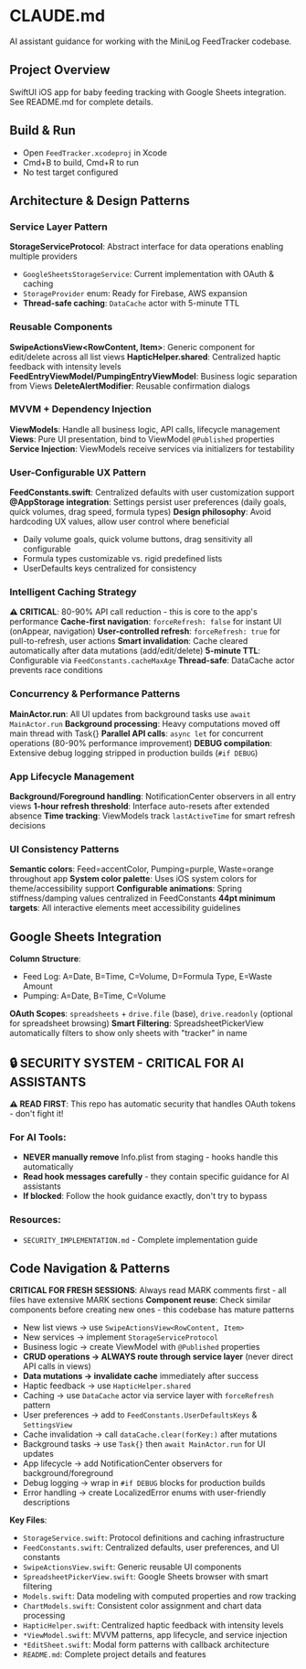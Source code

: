 # CLAUDE.md

AI assistant guidance for working with the MiniLog FeedTracker codebase.

## Project Overview

SwiftUI iOS app for baby feeding tracking with Google Sheets integration. See README.md for complete details.

## Build & Run

- Open `FeedTracker.xcodeproj` in Xcode
- Cmd+B to build, Cmd+R to run
- No test target configured

## Architecture & Design Patterns

### Service Layer Pattern
**StorageServiceProtocol**: Abstract interface for data operations enabling multiple providers
- `GoogleSheetsStorageService`: Current implementation with OAuth & caching
- `StorageProvider` enum: Ready for Firebase, AWS expansion
- **Thread-safe caching**: `DataCache` actor with 5-minute TTL

### Reusable Components
**SwipeActionsView<RowContent, Item>**: Generic component for edit/delete across all list views
**HapticHelper.shared**: Centralized haptic feedback with intensity levels
**FeedEntryViewModel/PumpingEntryViewModel**: Business logic separation from Views
**DeleteAlertModifier**: Reusable confirmation dialogs

### MVVM + Dependency Injection
**ViewModels**: Handle all business logic, API calls, lifecycle management
**Views**: Pure UI presentation, bind to ViewModel `@Published` properties  
**Service Injection**: ViewModels receive services via initializers for testability

### User-Configurable UX Pattern
**FeedConstants.swift**: Centralized defaults with user customization support
**@AppStorage integration**: Settings persist user preferences (daily goals, quick volumes, drag speed, formula types)
**Design philosophy**: Avoid hardcoding UX values, allow user control where beneficial
- Daily volume goals, quick volume buttons, drag sensitivity all configurable
- Formula types customizable vs. rigid predefined lists  
- UserDefaults keys centralized for consistency

### Intelligent Caching Strategy
**⚠️ CRITICAL**: 80-90% API call reduction - this is core to the app's performance
**Cache-first navigation**: `forceRefresh: false` for instant UI (onAppear, navigation)
**User-controlled refresh**: `forceRefresh: true` for pull-to-refresh, user actions
**Smart invalidation**: Cache cleared automatically after data mutations (add/edit/delete)
**5-minute TTL**: Configurable via `FeedConstants.cacheMaxAge`
**Thread-safe**: DataCache actor prevents race conditions

### Concurrency & Performance Patterns
**MainActor.run**: All UI updates from background tasks use `await MainActor.run`
**Background processing**: Heavy computations moved off main thread with Task{}
**Parallel API calls**: `async let` for concurrent operations (80-90% performance improvement)
**DEBUG compilation**: Extensive debug logging stripped in production builds (`#if DEBUG`)

### App Lifecycle Management  
**Background/Foreground handling**: NotificationCenter observers in all entry views
**1-hour refresh threshold**: Interface auto-resets after extended absence
**Time tracking**: ViewModels track `lastActiveTime` for smart refresh decisions

### UI Consistency Patterns
**Semantic colors**: Feed=accentColor, Pumping=purple, Waste=orange throughout app
**System color palette**: Uses iOS system colors for theme/accessibility support
**Configurable animations**: Spring stiffness/damping values centralized in FeedConstants
**44pt minimum targets**: All interactive elements meet accessibility guidelines

## Google Sheets Integration

**Column Structure**:
- Feed Log: A=Date, B=Time, C=Volume, D=Formula Type, E=Waste Amount  
- Pumping: A=Date, B=Time, C=Volume

**OAuth Scopes**: `spreadsheets` + `drive.file` (base), `drive.readonly` (optional for spreadsheet browsing)
**Smart Filtering**: SpreadsheetPickerView automatically filters to show only sheets with "tracker" in name

## 🔒 SECURITY SYSTEM - CRITICAL FOR AI ASSISTANTS

**⚠️ READ FIRST**: This repo has automatic security that handles OAuth tokens - don't fight it!

### For AI Tools:
- **NEVER manually remove** Info.plist from staging - hooks handle this automatically
- **Read hook messages carefully** - they contain specific guidance for AI assistants
- **If blocked**: Follow the hook guidance exactly, don't try to bypass

### Resources:
- `SECURITY_IMPLEMENTATION.md` - Complete implementation guide

## Code Navigation & Patterns

**CRITICAL FOR FRESH SESSIONS**: Always read MARK comments first - all files have extensive MARK sections
**Component reuse**: Check similar components before creating new ones - this codebase has mature patterns
- New list views → use `SwipeActionsView<RowContent, Item>` 
- New services → implement `StorageServiceProtocol`
- Business logic → create ViewModel with `@Published` properties
- **CRUD operations → ALWAYS route through service layer** (never direct API calls in views)  
- **Data mutations → invalidate cache** immediately after success
- Haptic feedback → use `HapticHelper.shared`
- Caching → use `DataCache` actor via service layer with `forceRefresh` pattern
- User preferences → add to `FeedConstants.UserDefaultsKeys` & `SettingsView`
- Cache invalidation → call `dataCache.clear(forKey:)` after mutations
- Background tasks → use `Task{}` then `await MainActor.run` for UI updates
- App lifecycle → add NotificationCenter observers for background/foreground
- Debug logging → wrap in `#if DEBUG` blocks for production builds
- Error handling → create LocalizedError enums with user-friendly descriptions

**Key Files**:
- `StorageService.swift`: Protocol definitions and caching infrastructure
- `FeedConstants.swift`: Centralized defaults, user preferences, and UI constants
- `SwipeActionsView.swift`: Generic reusable UI components
- `SpreadsheetPickerView.swift`: Google Sheets browser with smart filtering
- `Models.swift`: Data modeling with computed properties and row tracking
- `ChartModels.swift`: Consistent color assignment and chart data processing
- `HapticHelper.swift`: Centralized haptic feedback with intensity levels
- `*ViewModel.swift`: MVVM patterns, app lifecycle, and service injection
- `*EditSheet.swift`: Modal form patterns with callback architecture
- `README.md`: Complete project details and features
